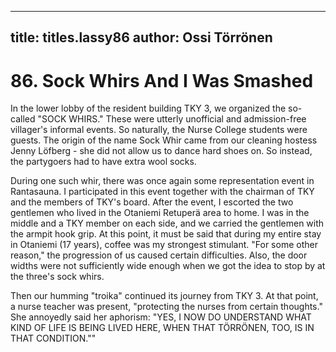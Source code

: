 
---

title: titles.lassy86
author: Ossi Törrönen
---


    
# 86. Sock Whirs And I Was Smashed

In the lower lobby of the resident building TKY 3, we organized the so-called "SOCK WHIRS." These were utterly unofficial and admission-free villager's informal events. So naturally, the Nurse College students were guests. The origin of the name Sock Whir came from our cleaning hostess Jenny Löfberg - she did not allow us to dance hard shoes on. So instead, the partygoers had to have extra wool socks.

During one such whir, there was once again some representation event in Rantasauna. I participated in this event together with the chairman of TKY and the members of TKY's board. After the event, I escorted the two gentlemen who lived in the Otaniemi Retuperä area to home. I was in the middle and a TKY member on each side, and we carried the gentlemen with the armpit hook grip. At this point, it must be said that during my entire stay in Otaniemi (17 years), coffee was my strongest stimulant. "For some other reason," the progression of us caused certain difficulties. Also, the door widths were not sufficiently wide enough when we got the idea to stop by at the three's sock whirs.

Then our humming "troika" continued its journey from TKY 3. At that point, a nurse teacher was present, "protecting the nurses from certain thoughts." She annoyedly said her aphorism: "YES, I NOW DO UNDERSTAND WHAT KIND OF LIFE IS BEING LIVED HERE, WHEN THAT TÖRRÖNEN, TOO, IS IN THAT CONDITION.""
